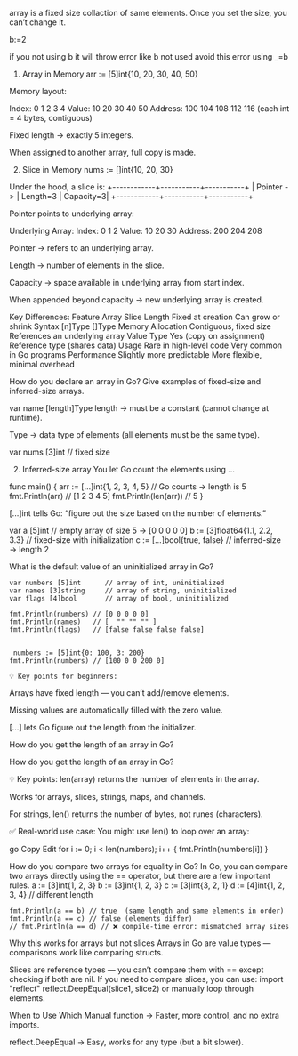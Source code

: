 array is a fixed size collaction of same elements.
Once you set the size, you can’t change it.

b:=2

if you not using b it will throw error like b not used 
avoid this error using _=b

1. Array in Memory
arr := [5]int{10, 20, 30, 40, 50}

Memory layout:

Index:    0     1     2     3     4
Value:   10    20    30    40    50
Address: 100  104   108   112   116   (each int = 4 bytes, contiguous)


Fixed length → exactly 5 integers.

When assigned to another array, full copy is made.

2. Slice in Memory
nums := []int{10, 20, 30}

Under the hood, a slice is:
+------------+-----------+-----------+
| Pointer -> | Length=3  | Capacity=3|
+------------+-----------+-----------+

Pointer points to underlying array:

Underlying Array:
Index:    0     1     2
Value:   10    20    30
Address: 200  204   208


Pointer → refers to an underlying array.

Length → number of elements in the slice.

Capacity → space available in underlying array from start index.

When appended beyond capacity → new underlying array is created.

Key Differences:
Feature 	    Array	                                        Slice
Length	        Fixed at creation	                            Can grow or shrink
Syntax	        [n]Type	                                        []Type
Memory          Allocation	Contiguous,                         fixed size	References an underlying array
Value Type	    Yes (copy on assignment)	                    Reference type (shares data)
Usage	        Rare in high-level code	Very common in Go programs
Performance	    Slightly more predictable	                     More flexible, minimal overhead

How do you declare an array in Go? Give examples of fixed-size and inferred-size arrays.

var name [length]Type
length → must be a constant (cannot change at runtime).

Type → data type of elements (all elements must be the same type).

var nums [3]int // fixed size

2. Inferred-size array
You let Go count the elements using ...


func main() {
	arr := [...]int{1, 2, 3, 4, 5} // Go counts → length is 5
	fmt.Println(arr)               // [1 2 3 4 5]
	fmt.Println(len(arr))          // 5
}

[...]int tells Go: “figure out the size based on the number of elements.”

var a [5]int                   // empty array of size 5 → [0 0 0 0 0]
b := [3]float64{1.1, 2.2, 3.3} // fixed-size with initialization
c := [...]bool{true, false}    // inferred-size → length 2

What is the default value of an uninitialized array in Go?

    var numbers [5]int      // array of int, uninitialized
    var names [3]string     // array of string, uninitialized
    var flags [4]bool       // array of bool, uninitialized

    fmt.Println(numbers) // [0 0 0 0 0]
    fmt.Println(names)   // [  "" "" "" ]
    fmt.Println(flags)   // [false false false false]


     numbers := [5]int{0: 100, 3: 200}
    fmt.Println(numbers) // [100 0 0 200 0]

    💡 Key points for beginners:

Arrays have fixed length — you can’t add/remove elements.

Missing values are automatically filled with the zero value.

[...] lets Go figure out the length from the initializer.

How do you get the length of an array in Go?

How do you get the length of an array in Go?

💡 Key points:
len(array) returns the number of elements in the array.

Works for arrays, slices, strings, maps, and channels.

For strings, len() returns the number of bytes, not runes (characters).

✅ Real-world use case:
You might use len() to loop over an array:

go
Copy
Edit
for i := 0; i < len(numbers); i++ {
    fmt.Println(numbers[i])
}

How do you compare two arrays for equality in Go?
In Go, you can compare two arrays directly using the == operator, but there are a few important rules.
    a := [3]int{1, 2, 3}
    b := [3]int{1, 2, 3}
    c := [3]int{3, 2, 1}
    d := [4]int{1, 2, 3, 4} // different length

    fmt.Println(a == b) // true  (same length and same elements in order)
    fmt.Println(a == c) // false (elements differ)
    // fmt.Println(a == d) // ❌ compile-time error: mismatched array sizes

Why this works for arrays but not slices
Arrays in Go are value types — comparisons work like comparing structs.

Slices are reference types — you can’t compare them with == except checking if both are nil.
If you need to compare slices, you can use:
import "reflect"
reflect.DeepEqual(slice1, slice2)
or manually loop through elements.

When to Use Which
Manual function → Faster, more control, and no extra imports.

reflect.DeepEqual → Easy, works for any type (but a bit slower).